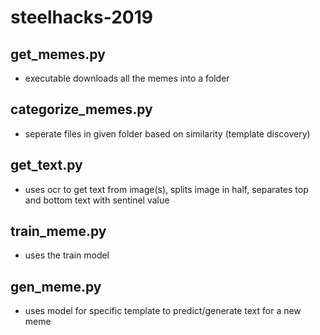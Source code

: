 # steelhacks-2019


## get_memes.py 
*  executable downloads all the memes into a folder

## categorize_memes.py  
* seperate files in given folder based on similarity (template discovery)

## get_text.py
* uses ocr to get text from image(s), splits image in half, separates top and bottom text with sentinel value

## train_meme.py
* uses the train model

## gen_meme.py
* uses model for specific template to predict/generate text for a new meme
